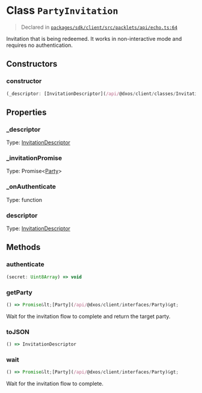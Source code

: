# Class `PartyInvitation`
> Declared in [`packages/sdk/client/src/packlets/api/echo.ts:64`](https://github.com/dxos/protocols/blob/main/packages/sdk/client/src/packlets/api/echo.ts#L64)


Invitation that is being redeemed.
It works in non-interactive mode and requires no authentication.

## Constructors
### constructor
```ts
(_descriptor: [InvitationDescriptor](/api/@dxos/client/classes/InvitationDescriptor), _invitationPromise: Promise&lt;[Party](/api/@dxos/client/interfaces/Party)&gt;, _onAuthenticate: function) => [PartyInvitation](/api/@dxos/client/classes/PartyInvitation)
```

## Properties
### _descriptor 
Type: [InvitationDescriptor](/api/@dxos/client/classes/InvitationDescriptor)
### _invitationPromise 
Type: Promise&lt;[Party](/api/@dxos/client/interfaces/Party)&gt;
### _onAuthenticate 
Type: function
### descriptor
Type: [InvitationDescriptor](/api/@dxos/client/classes/InvitationDescriptor)

## Methods
### authenticate
```ts
(secret: Uint8Array) => void
```
### getParty
```ts
() => Promise&lt;[Party](/api/@dxos/client/interfaces/Party)&gt;
```
Wait for the invitation flow to complete and return the target party.
### toJSON
```ts
() => InvitationDescriptor
```
### wait
```ts
() => Promise&lt;[Party](/api/@dxos/client/interfaces/Party)&gt;
```
Wait for the invitation flow to complete.